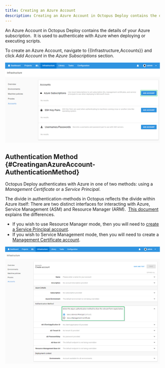 ```yaml
---
title: Creating an Azure Account
description: Creating an Azure Account in Octopus Deploy contains the details of your Azure subscription. 
---
```


An Azure Account in Octopus Deploy contains the details of your Azure subscription.  It is used to authenticate with Azure when deploying or executing scripts.

To create an Azure Account, navigate to {{Infrastructure,Accounts}} and click *Add Account* in the *Azure Subscriptions* section.

![accounts](add-new-azure-account.png "width=500")

## Authentication Method {#CreatinganAzureAccount-AuthenticationMethod}

Octopus Deploy authenticates with Azure in one of two methods: using a *Management Certificate* or a *Service Principal*.

The divide in authentication-methods in Octopus reflects the divide within Azure itself: There are two distinct interfaces for interacting with Azure, Service Management (ASM) and Resource Manager (ARM).  [This document](https://azure.microsoft.com/en-us/documentation/articles/resource-manager-deployment-model/) explains the differences.

- If you wish to use Resource Manager mode, then you will need to [create a Service Principal account](/docs/infrastructure/azure/creating-an-azure-account/creating-an-azure-service-principal-account.md).
- If you wish to Service Management mode, then you will need to create a [Management Certificate account](/docs/infrastructure/azure/creating-an-azure-account/creating-an-azure-management-certificate-account.md).

![add account](add-new-azure-account-detail.png "width=500")
